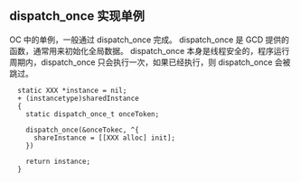 ## dispatch_once 实现单例

OC 中的单例，一般通过 dispatch_once 完成。
dispatch_once 是 GCD 提供的函数，通常用来初始化全局数据。
dispatch_once 本身是线程安全的，程序运行周期内，dispatch_once 只会执行一次，如果已经执行，则 dispatch_once 会被跳过。

```
  static XXX *instance = nil;
  + (instancetype)sharedInstance
  {
    static dispatch_once_t onceToken;
    
    dispatch_once(&onceTokec, ^{
      shareInstance = [[XXX alloc] init];
    })
    
    return instance;
  }
```
